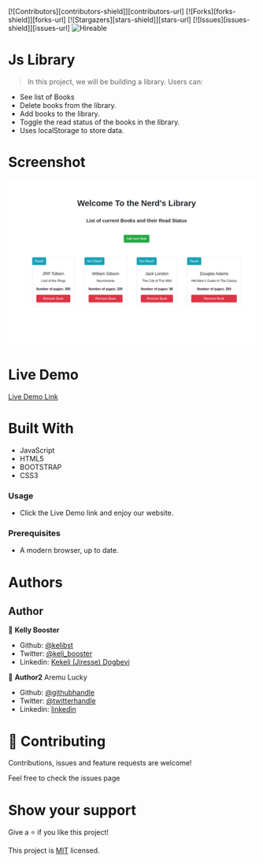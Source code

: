 <!--
*** Thanks for checking out this README Template. If you have a suggestion that would
*** make this better, please fork the repo and create a pull request or simply open
*** an issue with the tag "enhancement".
*** Thanks again! Now go create something AMAZING! :D
-->

<!-- PROJECT SHIELDS -->
<!--
*** I'm using markdown "reference style" links for readability.
*** Reference links are enclosed in brackets [ ] instead of parentheses ( ).
*** See the bottom of this document for the declaration of the reference variables
*** for contributors-url, forks-url, etc. This is an optional, concise syntax you may use.
*** https://www.markdownguide.org/basic-syntax/#reference-style-links
-->
[![Contributors][contributors-shield]][contributors-url] 
[![Forks][forks-shield]][forks-url] 
[![Stargazers][stars-shield]][stars-url] 
[![Issues][issues-shield]][issues-url] 
![Hireable](https://cdn.rawgit.com/hiendv/hireable/master/styles/default/yes.svg) 

# Js Library

> In this project, we will be building a library. 
Users can: 
- See list of Books
- Delete books from the library.
- Add books to the library.
- Toggle the read status of the books in the library.
- Uses localStorage to store data.

#  Screenshot
![screenshot](./assets/images/Screenshot.png)

# Live Demo
[Live Demo Link](https://condescending-clarke-682f3a.netlify.app/)

# Built With

- JavaScript
- HTML5
- BOOTSTRAP
- CSS3

### Usage

- Click the Live Demo link and enjoy our website.

### Prerequisites

- A modern browser, up to date.


# Authors

## Author

👤 **Kelly Booster**

- Github: [@kelibst](https://github.com/kelibst)
- Twitter: [@keli_booster](https://twitter.com/keli_booster)
- Linkedin: [Kekeli (Jiresse) Dogbevi
](https://www.linkedin.com/in/kekeli-dogbevi-jiresse/)

👤 **Author2**
Aremu Lucky

- Github: [@githubhandle](https://github.com/Luckyaremu)
- Twitter: [@twitterhandle](@luckyaremu)
- Linkedin: [linkedin]()

# 🤝 Contributing
Contributions, issues and feature requests are welcome!

Feel free to check the issues page

# Show your support
Give a ⭐️ if you like this project!

This project is [MIT](lic.url) licensed.